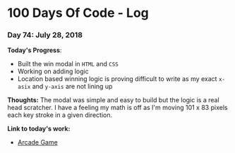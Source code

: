 # 100 Days Of Code - Log

### Day 74: July 28, 2018

**Today's Progress**: 
* Built the win modal in `HTML` and `CSS`
* Working on adding logic
* Location based winning logic is proving difficult to write as my exact `x-asix` and `y-axis` are not lining up

**Thoughts:** 
The modal was simple and easy to build but the logic is a real head scratcher.  I have a feeling my math is off as I'm moving 101 x 83 pixels each key stroke in a given direction. 

**Link to today's work:**
* [Arcade Game](https://js-goose.github.io/frontend-nanodegree-arcade-game/)
